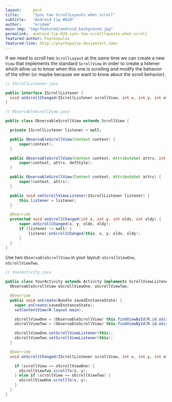```yaml
---
layout:     post
title:      "Sync two ScrollLayouts when scroll"
subtitle:   "Android tip #028"
author:     "eridem"
main-img: "img/featured/android_background.jpg"
permalink:  android-tip-028-sync-two-scrolllayouts-when-scroll
featured-author: Psychopulse
featured-link: http://psychopulse.deviantart.com/
---
```


If we need to scroll two `ScrollLayout` at the same time we can create a new `View` that implements the standard `ScrollView` in order to create a listener which allow us to know when this one is scrolling and modify the behavior of the other (or maybe because we want to know about the scroll behavior).

```java
// IScrollListener.java

public interface IScrollListener {
  void onScrollChanged(IScrollListener scrollView, int x, int y, int oldx, int oldy);
}
```

```java
// ObservableScrollView.java

public class ObservableScrollView extends ScrollView {

  private IScrollListener listener = null;

  public ObservableScrollView(Context context) {
      super(context);
  }

  public ObservableScrollView(Context context, AttributeSet attrs, int defStyle) {
      super(context, attrs, defStyle);
  }

  public ObservableScrollView(Context context, AttributeSet attrs) {
      super(context, attrs);
  }

  public void setScrollViewListener(IScrollListener listener) {
      this.listener = listener;
  }

  @Override
  protected void onScrollChanged(int x, int y, int oldx, int oldy) {
      super.onScrollChanged(x, y, oldx, oldy);
      if (listener != null) {
          listener.onScrollChanged(this, x, y, oldx, oldy);
      }
  }
}
```

Use two `ObservableScrollView` in your layout: `oScrollViewOne`, `oScrollViewTwo`.

```java
// YourActivity.java

public class YourActivity extends Activity implements ScrollViewListener {
  ObservableScrollView oScrollViewOne, oScrollViewTwo;

  @Override
  public void onCreate(Bundle savedInstanceState) {
    super.onCreate(savedInstanceState);
    setContentView(R.layout.main);

    oScrollViewOne = (ObservableScrollView) this.findViewById(R.id.oScrollViewOne);
    oScrollViewTwo = (ObservableScrollView) this.findViewById(R.id.oScrollViewTwo);

    oScrollViewOne.setScrollViewListener(this);
    oScrollViewTwo.setScrollViewListener(this);
  }

  @Override
  void onScrollChanged(IScrollListener scrollView, int x, int y, int oldx, int oldy) {

    if (scrollView == oScrollViewOne) {
      oScrollViewTwo.scrollTo(x, y);
    } else if (scrollView == oScrollViewTwo) {
      oScrollViewOne.scrollTo(x, y);
    }
  }
}
```